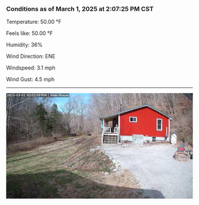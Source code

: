 ### Conditions as of March 1, 2025 at 2:07:25 PM CST 

Temperature: 50.00 &deg;F

Feels like: 50.00 &deg;F

Humidity: 36%

Wind Direction: ENE

Windspeed: 3.1 mph

Wind Gust: 4.5 mph

---

<img src="./images/latest.jpeg"/>

